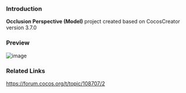 ### Introduction
**Occlusion Perspective (Model)** project created based on CocosCreator version 3.7.0

### Preview
![image](../../../gif/202203/2022030301.gif)

### Related Links
https://forum.cocos.org/t/topic/108707/2